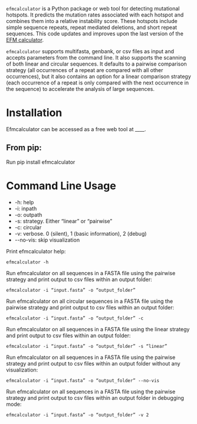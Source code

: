 `efmcalculator` is a Python package or web tool for detecting mutational hotspots. It predicts the mutation rates associated with each hotspot and combines them into a relative instability score. These hotspots include simple sequence repeats, repeat mediated deletions, and short repeat sequences. This code updates and improves upon the last version of the [EFM calculator](https://github.com/barricklab/efm-calculator).

`efmcalculator` supports multifasta, genbank, or csv files as input and accepts parameters from the command line. It also supports the scanning of both linear and circular sequences. It defaults to a pairwise comparison strategy (all occurrences of a repeat are compared with all other occurrences), but it also contains an option for a linear comparison strategy (each occurrence of a repeat is only compared with the next occurrence in the sequence) to accelerate the analysis of large sequences. 


# Installation 
Efmcalculator can be accessed as a free web tool at ____.

## From pip:
Run pip install efmcalculator 

# Command Line Usage
- -h: help
- -i: inpath
- -o: outpath
- -s: strategy. Either “linear” or “pairwise”
- -c: circular
- -v: verbose. 0 (silent), 1 (basic information), 2 (debug)
- --no-vis: skip visualization

Print efmcalculator help:
```
efmcalculator -h
```

Run efmcalculator on all sequences in a FASTA file using the pairwise strategy and print output to csv files within an output folder:
```
efmcalculator -i “input.fasta” -o “output_folder”
```

Run efmcalculator on all circular sequences in a FASTA file using the pairwise strategy and print output to csv files within an output folder:
```
efmcalculator -i “input.fasta” -o “output_folder” -c
```

Run efmcalculator on all sequences in a FASTA file using the linear strategy and print output to csv files within an output folder:
```
efmcalculator -i “input.fasta” -o “output_folder” -s “linear”
```

Run efmcalculator on all sequences in a FASTA file using the pairwise strategy and print output to csv files within an output folder without any visualization:
```
efmcalculator -i “input.fasta” -o “output_folder” --no-vis
```

Run efmcalculator on all sequences in a FASTA file using the pairwise strategy and print output to csv files within an output folder in debugging mode:
```
efmcalculator -i “input.fasta” -o “output_folder” -v 2
```
